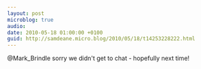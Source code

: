```yaml
---
layout: post
microblog: true
audio: 
date: 2010-05-18 01:00:00 +0100
guid: http://samdeane.micro.blog/2010/05/18/t14253228222.html
---
```

@Mark_Brindle sorry we didn't get to chat - hopefully next time!
